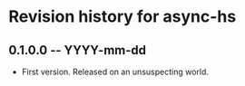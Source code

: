# Revision history for async-hs

## 0.1.0.0 -- YYYY-mm-dd

* First version. Released on an unsuspecting world.
